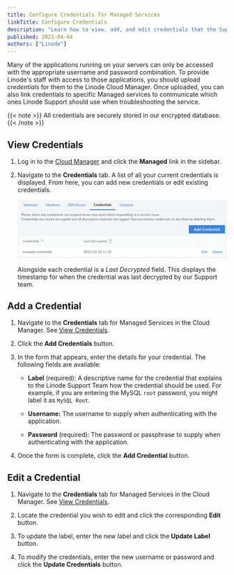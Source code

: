 ```yaml
---
title: Configure Credentials for Managed Services
linkTitle: Configure Credentials
description: "Learn how to view, add, and edit credentials that the Support team can use when investigating an issue related to Linode Managed Services."
published: 2023-04-04
authors: ["Linode"]
---
```


Many of the applications running on your servers can only be accessed with the appropriate username and password combination. To provide Linode's staff with access to those applications, you should upload *credentials* for them to the Linode Cloud Manager. Once uploaded, you can also link credentials to specific Managed services to communicate which ones Linode Support should use when troubleshooting the service.

{{< note >}}
All credentials are securely stored in our encrypted database.
{{< /note >}}

## View Credentials

1. Log in to the [Cloud Manager](https://cloud.linode.com) and click the **Managed** link in the sidebar.

1. Navigate to the **Credentials** tab. A list of all your current credentials is displayed. From here, you can add new credentials or edit existing credentials.

    ![Screenshot of credentials for Managed Services in the Cloud Manager](managed-credentials.png)

    Alongside each credential is a *Last Decrypted* field. This displays the timestamp for when the credential was last decrypted by our Support team.

## Add a Credential

1. Navigate to the **Credentials** tab for Managed Services in the Cloud Manager. See [View Credentials](#view-credentials).

1. Click the **Add Credentials** button.

1. In the form that appears, enter the details for your credential. The following fields are available:

    - **Label** (required): A descriptive name for the credential that explains to the Linode Support Team how the credential should be used. For example, if you are entering the MySQL `root` password, you might label it as `MySQL Root`.

    - **Username:** The username to supply when authenticating with the application.

    - **Password** (required): The password or passphrase to supply when authenticating with the application.

1. Once the form is complete, click the **Add Credential** button.

## Edit a Credential

1. Navigate to the **Credentials** tab for Managed Services in the Cloud Manager. See [View Credentials](#view-credentials).

1. Locate the credential you wish to edit and click the corresponding **Edit** button.

1. To update the label, enter the new label and click the **Update Label** button.

1. To modify the credentials, enter the new username or password and click the **Update Credentials** button.